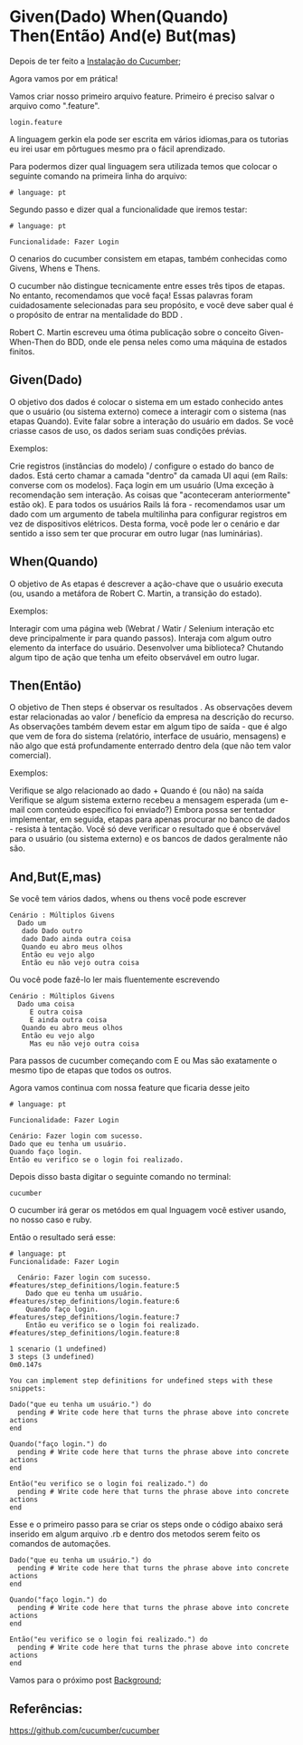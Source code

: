 # Given(Dado) When(Quando) Then(Então) And(e) But(mas)

Depois de ter feito a [Instalação do Cucumber](https://github.com/brunobatista25/best_archer/blob/master/tests/Cucumber/02-instalacao_cucumber.md);

Agora vamos por em prática!

Vamos criar nosso primeiro arquivo feature.
Primeiro é preciso salvar o arquivo como ".feature".

```
login.feature
```

A linguagem gerkin ela pode ser escrita em vários idiomas,para os tutorias eu irei usar em pôrtugues mesmo pra o fácil aprendizado.

Para podermos dizer qual linguagem sera utilizada temos que colocar o seguinte comando na primeira linha do arquivo:

```
# language: pt
```

Segundo passo e dizer qual a funcionalidade que iremos testar:

```
# language: pt

Funcionalidade: Fazer Login

```

O cenarios do cucumber consistem em etapas, também conhecidas como Givens, Whens e Thens.

O cucumber não distingue tecnicamente entre esses três tipos de etapas. No entanto, recomendamos que você faça! Essas palavras foram cuidadosamente selecionadas para seu propósito, e você deve saber qual é o propósito de entrar na mentalidade do BDD .

Robert C. Martin escreveu uma ótima publicação sobre o conceito Given-When-Then do BDD, onde ele pensa neles como uma máquina de estados finitos.

## Given(Dado)

O objetivo dos dados é colocar o sistema em um estado conhecido antes que o usuário (ou sistema externo) comece a interagir com o sistema (nas etapas Quando). Evite falar sobre a interação do usuário em dados. Se você criasse casos de uso, os dados seriam suas condições prévias.

Exemplos:

Crie registros (instâncias do modelo) / configure o estado do banco de dados.
Está certo chamar a camada "dentro" da camada UI aqui (em Rails: converse com os modelos).
Faça login em um usuário (Uma exceção à recomendação sem interação. As coisas que "aconteceram anteriormente" estão ok).
E para todos os usuários Rails lá fora - recomendamos usar um dado com um argumento de tabela multilinha para configurar registros em vez de dispositivos elétricos. Desta forma, você pode ler o cenário e dar sentido a isso sem ter que procurar em outro lugar (nas luminárias).

## When(Quando)

O objetivo de As etapas é descrever a ação-chave que o usuário executa (ou, usando a metáfora de Robert C. Martin, a transição do estado).

Exemplos:

Interagir com uma página web (Webrat / Watir / Selenium interação etc deve principalmente ir para quando passos).
Interaja com algum outro elemento da interface do usuário.
Desenvolver uma biblioteca? Chutando algum tipo de ação que tenha um efeito observável em outro lugar.

## Then(Então)

O objetivo de Then steps é observar os resultados . As observações devem estar relacionadas ao valor / benefício da empresa na descrição do recurso. As observações também devem estar em algum tipo de saída - que é algo que vem de fora do sistema (relatório, interface de usuário, mensagens) e não algo que está profundamente enterrado dentro dela (que não tem valor comercial).

Exemplos:

Verifique se algo relacionado ao dado + Quando é (ou não) na saída
Verifique se algum sistema externo recebeu a mensagem esperada (um e-mail com conteúdo específico foi enviado?)
Embora possa ser tentador implementar, em seguida, etapas para apenas procurar no banco de dados - resista à tentação. Você só deve verificar o resultado que é observável para o usuário (ou sistema externo) e os bancos de dados geralmente não são.

## And,But(E,mas)

Se você tem vários dados, whens ou thens você pode escrever

```
Cenário : Múltiplos Givens 
  Dado um
   dado Dado outro
   dado Dado ainda outra coisa
   Quando eu abro meus olhos
   Então eu vejo algo
   Então eu não vejo outra coisa
```

Ou você pode fazê-lo ler mais fluentemente escrevendo

```
Cenário : Múltiplos Givens 
  Dado uma coisa
     E outra coisa
     E ainda outra coisa
   Quando eu abro meus olhos
   Então eu vejo algo
     Mas eu não vejo outra coisa
```

Para passos de cucumber começando com E ou Mas são exatamente o mesmo tipo de etapas que todos os outros.

Agora vamos continua com nossa feature que ficaria desse jeito


```
# language: pt

Funcionalidade: Fazer Login

Cenário: Fazer login com sucesso.
Dado que eu tenha um usuário.
Quando faço login.
Então eu verifico se o login foi realizado. 

```

Depois disso basta digitar o seguinte comando no terminal:

```
cucumber
``` 

O cucumber irá gerar os metódos em qual lnguagem você estiver usando, no nosso caso e ruby.

Então o resultado será esse:

```
# language: pt
Funcionalidade: Fazer Login

  Cenário: Fazer login com sucesso.              #features/step_definitions/login.feature:5
    Dado que eu tenha um usuário.                #features/step_definitions/login.feature:6
    Quando faço login.                           #features/step_definitions/login.feature:7
    Então eu verifico se o login foi realizado.  #features/step_definitions/login.feature:8
  
1 scenario (1 undefined)
3 steps (3 undefined)
0m0.147s

You can implement step definitions for undefined steps with these snippets:

Dado("que eu tenha um usuário.") do
  pending # Write code here that turns the phrase above into concrete actions
end

Quando("faço login.") do
  pending # Write code here that turns the phrase above into concrete actions
end

Então("eu verifico se o login foi realizado.") do
  pending # Write code here that turns the phrase above into concrete actions
end

```

Esse e o primeiro passo para se criar os steps onde o código abaixo será inserido em algum arquivo .rb e dentro dos metodos serem feito os comandos de automações.

```
Dado("que eu tenha um usuário.") do
  pending # Write code here that turns the phrase above into concrete actions
end

Quando("faço login.") do
  pending # Write code here that turns the phrase above into concrete actions
end

Então("eu verifico se o login foi realizado.") do
  pending # Write code here that turns the phrase above into concrete actions
end
```

Vamos para o próximo post [Background](https://github.com/brunobatista25/best_archer/blob/master/tests/Cucumber/04-background.md);

## Referências:
	
https://github.com/cucumber/cucumber
